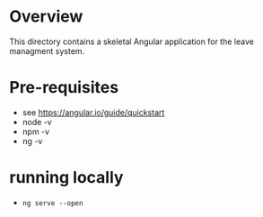 # Overview

This directory contains a skeletal Angular application for the leave managment system.

# Pre-requisites
  * see https://angular.io/guide/quickstart
  * node -v
  * npm -v
  * ng -v

# running locally

  * `ng serve --open`  